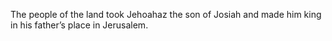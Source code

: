 The people of the land took Jehoahaz the son of Josiah and made him king in his father’s place in Jerusalem.
